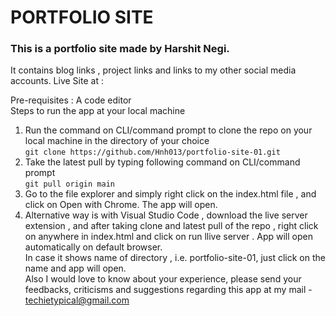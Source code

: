 # PORTFOLIO SITE    
### This is a portfolio site made by Harshit Negi.
It contains blog links , project links and links to my other social media accounts.
Live Site at :    

Pre-requisites : A code editor    
Steps to run the app at your local machine    
1. Run the command on CLI/command prompt to clone the repo on your local machine in the directory of your choice    
`git clone https://github.com/Hnh013/portfolio-site-01.git`    
2. Take the latest pull by typing following command on CLI/command prompt    
`git pull origin main`    
3. Go to the file explorer and simply right click on the index.html file , and click on Open with Chrome. The app will open.    
4. Alternative way is with Visual Studio Code , download the live server extension , and after taking clone and latest pull of the repo , right click on anywhere in index.html and click on run llive server . App will open automatically on default browser.    
In case it shows name of directory , i.e. portfolio-site-01, just click on the name and app will open.    
Also I would love to know about your experience, please send your feedbacks, criticisms and suggestions regarding this app at my mail - techietypical@gmail.com
